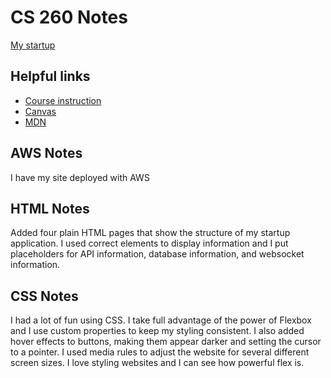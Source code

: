 # CS 260 Notes

[My startup](https://simon.cs260.click)

## Helpful links

- [Course instruction](https://github.com/webprogramming260)
- [Canvas](https://byu.instructure.com)
- [MDN](https://developer.mozilla.org)

## AWS Notes

I have my site deployed with AWS

## HTML Notes

Added four plain HTML pages that show the structure of my startup application. I used correct elements to display information and I 
put placeholders for API information, database information, and websocket information.

## CSS Notes

I had a lot of fun using CSS. I take full advantage of the power of Flexbox and I use custom properties to keep my styling consistent. I also added hover effects to buttons, making them appear darker and setting the cursor to a pointer. I used media rules to adjust the website for several different screen sizes. I love styling websites and I can see how powerful flex is.